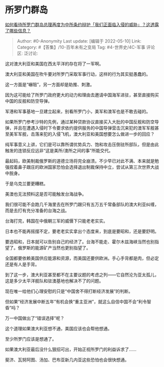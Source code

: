 # 所罗门群岛
[如何看待所罗门群岛总理再度为中所条约辩护「我们正面临入侵的威胁」？这透露了哪些信息？](https://www.zhihu.com/question/531467605/answer/2478409909)

> Author: #0-Anonymity
> Last update: [编辑于 2022-05-10]
> Link:
> Category: #【答集】/10-百年未有之变局
> Tag: #4-世界史/4C-军事
> 评论区:
> 泛讨论:

这对澳大利亚和美国在西太平洋的存在将了一军啊。

澳大利亚和美国在吹牛要对所罗门采取军事行动，这样的行为其实挺愚蠢的。

这一方面是“嚇阻”，另一方面却是助推、刺激。

因为这可能给了所罗门政府更大的动力和理由去邀请中国海军进驻，甚至直接购买中国的反舰和防空导弹。

军港和军事基地一旦建立起来，别看所罗门小，美军和澳军也是不敢去碰的。

如果所罗门参考沙特的先例，通过某种贷款协议直接买入大批的中国反舰和防空导弹，并且在遭遇入侵时下令要求依约提供服务的中国导弹营击沉来犯的澳军军舰甚至美军军舰，击落来犯的入侵飞机，澳大利亚和美国想要怎么做进一步的回应？

纯军事意义上讲，它们是可以靠所谓优势兵力、饱和攻击压倒驻所部队，但是由此触发的连锁反应远非“这是美所/澳所之间的事”所能交代。

最起码，欧美制裁俄罗斯的道德立场将完全崩溃。不少早已对此不满、本来就是勉强捏着鼻子跟庄的欧洲国家恐怕会选择退出制裁保持中立，尝试从第三次世界大战中脱身。

于是乌克兰要更糟糕。

美澳也无法预料这是否可能触发台海战争。

我们很可能不会跑几千海里去在所罗门跟只有五万五千常备部队的澳大利亚纠缠，而是去打有充分准备的台海之战。

台海打完，韩国在中俄朝三军的威慑下只能老老实实。

日本也不能再摇摆不定，要老老实实拿出个态度来，到底是要昭和，还是要舒明。

要选昭和，日本就可以告别自己的经济了。台海不能走、霍尔木兹海峡当然也别指望了。俄罗斯的能源矿产当然也更别指望了。

全国都要依赖美国供应能源和资源，而美国还要供欧洲。手心手背都是肉，但必定还是有人是手背。

到了这一步，澳大利亚甚至都不在主要议题的考虑之列——它自然沦为亚太孤儿，这是多少太平洋舰队和驻澳基地也解决不了的问题。

现在唯一给他们心理安慰的只是“中国舍不得打断经济发展”的判断。

但如果“经济发展中断五年”有机会换“重主亚洲”，就这么自信中国不会“利令智昏”吗？

万一中国做出了“错误选择”呢？

这个道理如果澳大利亚想不通，美国应该也会帮他想通。

至少所罗门应该是想通了。

如果澳大利亚最后没什么狠招可出，开始正视所罗门的利益诉求了……

斐济、瓦努阿图、汤加、巴布亚新几内亚这些恐怕也会很快想通。
